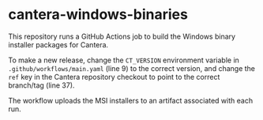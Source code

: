 # cantera-windows-binaries

This repository runs a GitHub Actions job to build the Windows binary
installer packages for Cantera.

To make a new release, change the `CT_VERSION` environment variable in
`.github/workflows/main.yaml` (line 9) to the correct version, and change
the `ref` key in the Cantera repository checkout to point to the correct
branch/tag (line 37).

The workflow uploads the MSI installers to an artifact associated with
each run.
